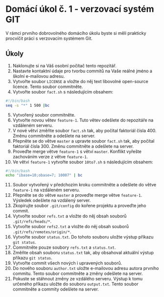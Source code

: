 # Domácí úkol č. 1 - verzovací systém GIT

V rámci prvního dobrovolného domácího úkolu byste si měli prakticky procvičit práci s verzovacím systémem Git.

## Úkoly
1.  Naklonujte si na Váš osobní počítač tento repozitář.
2.  Nastavte kontaktní údaje pro tvorbu commitů na Vaše reálné jméno a školní e-mailovou adresu.
3.  Vytvořte soubor `LICENSE` a vložte do něj text libovolné open-source licence. Tento soubor commitněte.
4.  Vytvořte soubor `fact.sh` s následujícím obsahem:
```bash
#!/bin/bash
seq -s "*" 1 500 |bc
``` 
5.  Vytvořený soubor commitněte.
6.  Vytvořte novou větev `feature-1`. Tuto větev odešlete do repozitáře na vzdáleném serveru.
7.  V nové větvi změňte soubor `fact.sh` tak, aby počítal faktoriál čísla 400. Změnu commitněte a odešlete na server.
8.  Přepněte se do větve `master` a upravte soubor `fact.sh` tak, aby počítal faktoriál čísla 300. Změnu commitněte a odešlete na server.
9.  Proveďte merge větve `feature-1` s větví `master`. Konflikt vyřešte zachováním verze z větve `feature-1`.
10.  Ve větvi `feature-1` vytvořte soubor `10to7.sh` s následujícím obsahem:
```bash
#!/bin/bash
echo "ibase=10;obase=7; 10007" | bc 
```
11.  Soubor vytvořený v předchozím kroku commitněte a odešlete do větve `feature-1` na vzdáleném serveru.
12.  Přepněte se do větve `master` a proveďte merge větve `feature-1`. Výsledek odešlete na vzdálený server.
13.  Zkopírujte soubor `.git/config` do kořene projektu a proveďte jeho commit.
14.  Vytvořte soubor `refs.txt` a vložte do něj obsah souborů `.git/refs/heads/*`.
15.  Vytvořte soubor `refs2.txt` a vložte do něj obsah souborů `.git/refs/remotes/origin/*`.
16.  Vytvořte soubor `status.txt`. Do tohoto souboru uložte výstup příkazu `git status`.
17.  Commitněte pouze soubory `refs.txt` a `status.txt`.
18.  Změňte obsah souboru `status.txt` tak, aby obsahoval aktuální výstup příkazu `git status`.
18.  Vytvořte commit všech nových i upravených souborů.
19.  Do nového souboru `author.txt` uložte e-mailovou adresu autora prvního commitu. Tento soubor commitněte a změny odešlete na server.
20.  Pokuste se stáhnout změny ze vzdálého serveru. Výstup k tomu určeného příkazu uložte do souboru `output.txt`. Tento soubor commitněte a commity odešlete na server.
